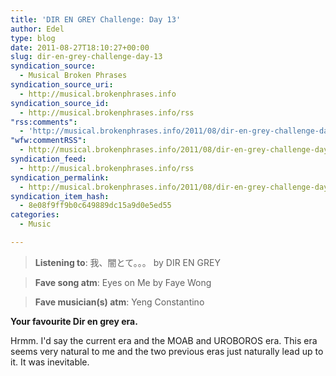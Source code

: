 ```yaml
---
title: 'DIR EN GREY Challenge: Day 13'
author: Edel
type: blog
date: 2011-08-27T18:10:27+00:00
slug: dir-en-grey-challenge-day-13
syndication_source:
  - Musical Broken Phrases
syndication_source_uri:
  - http://musical.brokenphrases.info
syndication_source_id:
  - http://musical.brokenphrases.info/rss
"rss:comments":
  - 'http://musical.brokenphrases.info/2011/08/dir-en-grey-challenge-day-13/#comments'
"wfw:commentRSS":
  - http://musical.brokenphrases.info/2011/08/dir-en-grey-challenge-day-13/feed/
syndication_feed:
  - http://musical.brokenphrases.info/rss
syndication_permalink:
  - http://musical.brokenphrases.info/2011/08/dir-en-grey-challenge-day-13/
syndication_item_hash:
  - 8e08f9ff9b0c649889dc15a9d0e5ed55
categories:
  - Music

---
```

> **Listening to**: 我、闇とて。。。 by DIR EN GREY
  
> **Fave song atm**: Eyes on Me by Faye Wong
  
> **Fave musician(s) atm**: Yeng Constantino 

**Your favourite Dir en grey era.**

Hrmm. I'd say the current era and the MOAB and UROBOROS era. This era seems very natural to me and the two previous eras just naturally lead up to it. It was inevitable.


